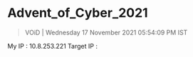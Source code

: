 # Advent_of_Cyber_2021 

> VOiD | Wednesday 17 November 2021 05:54:09 PM IST

My IP : 10.8.253.221
Target IP : 





